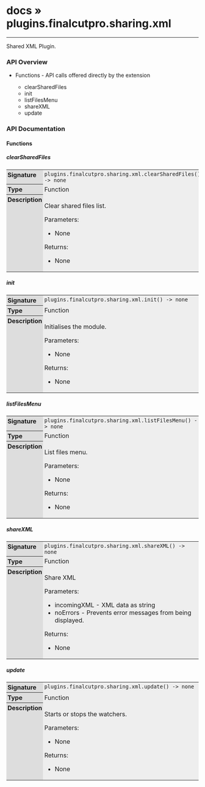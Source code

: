# [docs](index.md) » plugins.finalcutpro.sharing.xml
---

Shared XML Plugin.

<style type="text/css">
	a { text-decoration: none; }
	a:hover { text-decoration: underline; }
	th { background-color: #DDDDDD; vertical-align: top; padding: 3px; }
	td { width: 100%; background-color: #EEEEEE; vertical-align: top; padding: 3px; }
	table { width: 100% ; border: 1px solid #0; text-align: left; }
	section > table table td { width: 0; }
</style>
<link rel="stylesheet" href="../../css/docs.css" type="text/css" media="screen" />
<h3>API Overview</h3>
<ul>
<li>Functions - API calls offered directly by the extension</li>
  <ul>
	<li><a href="#clearSharedFiles">clearSharedFiles</a></li>
	<li><a href="#init">init</a></li>
	<li><a href="#listFilesMenu">listFilesMenu</a></li>
	<li><a href="#shareXML">shareXML</a></li>
	<li><a href="#update">update</a></li>
  </ul>
</ul>
<h3>API Documentation</h3>
<h4 class="documentation-section">Functions</h4>
  <section id="clearSharedFiles">
	<h5><a href="#clearSharedFiles">clearSharedFiles</a></h5>
	<table>
	  <tr>
		<th>Signature</th>
		<td><code>plugins.finalcutpro.sharing.xml.clearSharedFiles() -&gt; none</code></td>
	  </tr>
	  <tr>
		<th>Type</th>
		<td>Function</td>
	  </tr>
	  <tr>
		<th>Description</th>
		<td><p>Clear shared files list.</p>
<p>Parameters:</p>
<ul>
<li>None</li>
</ul>
<p>Returns:</p>
<ul>
<li>None</li>
</ul>
</td>
	  </tr>
	</table>
  </section>
  <section id="init">
	<h5><a href="#init">init</a></h5>
	<table>
	  <tr>
		<th>Signature</th>
		<td><code>plugins.finalcutpro.sharing.xml.init() -&gt; none</code></td>
	  </tr>
	  <tr>
		<th>Type</th>
		<td>Function</td>
	  </tr>
	  <tr>
		<th>Description</th>
		<td><p>Initialises the module.</p>
<p>Parameters:</p>
<ul>
<li>None</li>
</ul>
<p>Returns:</p>
<ul>
<li>None</li>
</ul>
</td>
	  </tr>
	</table>
  </section>
  <section id="listFilesMenu">
	<h5><a href="#listFilesMenu">listFilesMenu</a></h5>
	<table>
	  <tr>
		<th>Signature</th>
		<td><code>plugins.finalcutpro.sharing.xml.listFilesMenu() -&gt; none</code></td>
	  </tr>
	  <tr>
		<th>Type</th>
		<td>Function</td>
	  </tr>
	  <tr>
		<th>Description</th>
		<td><p>List files menu.</p>
<p>Parameters:</p>
<ul>
<li>None</li>
</ul>
<p>Returns:</p>
<ul>
<li>None</li>
</ul>
</td>
	  </tr>
	</table>
  </section>
  <section id="shareXML">
	<h5><a href="#shareXML">shareXML</a></h5>
	<table>
	  <tr>
		<th>Signature</th>
		<td><code>plugins.finalcutpro.sharing.xml.shareXML() -&gt; none</code></td>
	  </tr>
	  <tr>
		<th>Type</th>
		<td>Function</td>
	  </tr>
	  <tr>
		<th>Description</th>
		<td><p>Share XML</p>
<p>Parameters:</p>
<ul>
<li>incomingXML - XML data as string</li>
<li>noErrors - Prevents error messages from being displayed.</li>
</ul>
<p>Returns:</p>
<ul>
<li>None</li>
</ul>
</td>
	  </tr>
	</table>
  </section>
  <section id="update">
	<h5><a href="#update">update</a></h5>
	<table>
	  <tr>
		<th>Signature</th>
		<td><code>plugins.finalcutpro.sharing.xml.update() -&gt; none</code></td>
	  </tr>
	  <tr>
		<th>Type</th>
		<td>Function</td>
	  </tr>
	  <tr>
		<th>Description</th>
		<td><p>Starts or stops the watchers.</p>
<p>Parameters:</p>
<ul>
<li>None</li>
</ul>
<p>Returns:</p>
<ul>
<li>None</li>
</ul>
</td>
	  </tr>
	</table>
  </section>
